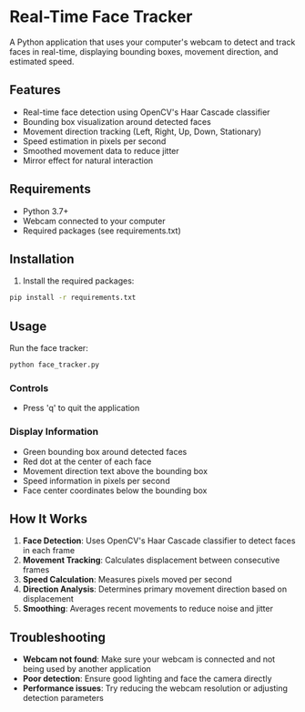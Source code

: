 # Real-Time Face Tracker

A Python application that uses your computer's webcam to detect and track faces in real-time, displaying bounding boxes, movement direction, and estimated speed.

## Features

- Real-time face detection using OpenCV's Haar Cascade classifier
- Bounding box visualization around detected faces
- Movement direction tracking (Left, Right, Up, Down, Stationary)
- Speed estimation in pixels per second
- Smoothed movement data to reduce jitter
- Mirror effect for natural interaction

## Requirements

- Python 3.7+
- Webcam connected to your computer
- Required packages (see requirements.txt)

## Installation

1. Install the required packages:
```bash
pip install -r requirements.txt
```

## Usage

Run the face tracker:
```bash
python face_tracker.py
```

### Controls
- Press 'q' to quit the application

### Display Information
- Green bounding box around detected faces
- Red dot at the center of each face
- Movement direction text above the bounding box
- Speed information in pixels per second
- Face center coordinates below the bounding box

## How It Works

1. **Face Detection**: Uses OpenCV's Haar Cascade classifier to detect faces in each frame
2. **Movement Tracking**: Calculates displacement between consecutive frames
3. **Speed Calculation**: Measures pixels moved per second
4. **Direction Analysis**: Determines primary movement direction based on displacement
5. **Smoothing**: Averages recent movements to reduce noise and jitter

## Troubleshooting

- **Webcam not found**: Make sure your webcam is connected and not being used by another application
- **Poor detection**: Ensure good lighting and face the camera directly
- **Performance issues**: Try reducing the webcam resolution or adjusting detection parameters